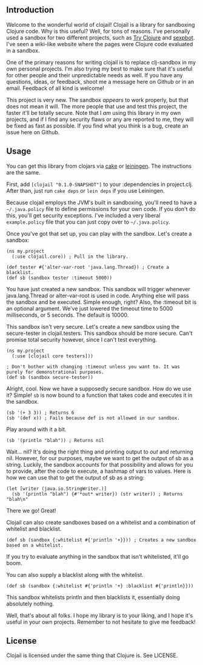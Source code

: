 ## Introduction

Welcome to the wonderful world of clojail! Clojail is a library for sandboxing Clojure code. Why is this useful? Well, for tons of reasons. I've personally used a sandbox for two different projects, such as [Try Clojure](http://try-clojure.org) and [sexpbot](http://github.com/Raynes/sexpbot). I've seen a wiki-like website where the pages were Clojure code evaluated in a sandbox.

One of the primary reasons for writing clojail is to replace clj-sandbox in my own personal projects. I'm also trying my best to make sure that it's useful for other people and their unpredictable needs as well. If you have any questions, ideas, or feedback, shoot me a message here on Github or in an email. Feedback of all kind is welcome!

This project is very new. The sandbox *appears* to work properly, but that does not mean it will. The more people that use and test this project, the faster it'll be totally secure. Note that I *am* using this library in my own projects, and if I find any security flaws or any are reported to me, they will be fixed as fast as possible. If you find what you think is a bug, create an issue here on Github.

## Usage

You can get this library from clojars via [cake](http://github.com/ninjudd/cake) or [leiningen](http://github.com/technomancy/leiningen). The instructions are the same.

First, add `[clojail "0.1.0-SNAPSHOT"]` to your :dependencies in project.clj. After than, just run `cake deps` or `lein deps` if you use Leiningen.

Because clojail employs the JVM's built in sandboxing, you'll need to have a `~/.java.policy` file to define permissions for your own code. If you don't do this, you'll get security exceptions. I've included a very liberal `example.policy` file that you can just copy over to `~/.java.policy`.

Once you've got that set up, you can play with the sandbox. Let's create a sandbox:

    (ns my.project
      (:use clojail.core)) ; Pull in the library.
    
    (def tester #{'alter-var-root 'java.lang.Thread}) ; Create a blacklist.
    (def sb (sandbox tester :timeout 5000))

You have just created a new sandbox. This sandbox will trigger whenever java.lang.Thread or alter-var-root is used in code. Anything else will pass the sandbox and be executed. Simple enough, right? Also, the :timeout bit is an optional argument. We've just lowered the timeout time to 5000 milliseconds, or 5 seconds. The default is 10000.

This sandbox isn't very secure. Let's create a new sandbox using the secure-tester in clojail.testers. This sandbox should be more secure. Can't promise total security however, since I can't test everything.

    (ns my.project
      (:use [clojail core testers]))
    
    ; Don't bother with changing :timeout unless you want to. It was purely for demonstrational purposes.
    (def sb (sandbox secure-tester))

Alright, cool. Now we have a supposedly secure sandbox. How do we use it? Simple! `sb` is now bound to a function that takes code and executes it in the sandbox.

    (sb '(+ 3 3)) ; Returns 6
    (sb '(def x)) ; Fails because def is not allowed in our sandbox.

Play around with it a bit.

    (sb '(println "blah")) ; Returns nil

Wait... nil? It's doing the right thing and printing output to *out* and returning nil. However, for our purposes, maybe we want to get the output of sb as a string. Luckily, the sandbox accounts for that possibility and allows for you to provide, after the code to execute, a hashmap of vars to values. Here is how we can use that to get the output of sb as a string:

    (let [writer (java.io.StringWriter.)] 
      (sb '(println "blah") {#'*out* writer}) (str writer)) ; Returns "blah\n"

There we go! Great!

Clojail can also create sandboxes based on a whitelist and a combination of whitelist and blacklist.

    (def sb (sandbox {:whitelist #{'println '+}})) ; Creates a new sandbox based on a whitelist.

If you try to evaluate anything in the sandbox that isn't whitelisted, it'll go boom.

You can also supply a blacklist along with the whitelist.

    (def sb (sandbox {:whitelist #{'println '+} :blacklist #{'println}}))

This sandbox whitelists println and then blacklists it, essentially doing absolutely nothing.

Well, that's about all folks. I hope my library is to your liking, and I hope it's useful in your own projects. Remember to not hesitate to give me feedback!


## License

Clojail is licensed under the same thing that Clojure is. See LICENSE.
